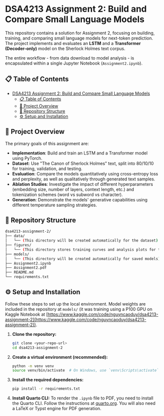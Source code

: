 # DSA4213 Assignment 2: Build and Compare Small Language Models

This repository contains a solution for Assignment 2, focusing on building, training, and comparing small language models for next-token prediction. The project implements and evaluates an **LSTM** and a **Transformer (Decoder-only)** model on the Sherlock Holmes text corpus.

The entire workflow - from data download to model analysis - is encapsulated within a single Jupyter Notebook (`Assignment2.ipynb`).

## 📋 Table of Contents

- [DSA4213 Assignment 2: Build and Compare Small Language Models](#dsa4213-assignment-2-build-and-compare-small-language-models)
  - [📋 Table of Contents](#-table-of-contents)
  - [🚀 Project Overview](#-project-overview)
  - [📁 Repository Structure](#-repository-structure)
  - [⚙️ Setup and Installation](#️-setup-and-installation)

## 🚀 Project Overview

The primary goals of this assignment are:

- **Implementation**: Build and train an LSTM and a Transformer model using PyTorch.
- **Dataset**: Use "The Canon of Sherlock Holmes" text, split into 80/10/10 for training, validation, and testing.
- **Evaluation**: Compare the models quantitatively using cross-entropy loss and perplexity, as well as qualitatively through generated text samples.
- **Ablation Studies**: Investigate the impact of different hyperparameters (embedding size, number of layers, context length, etc.) and tokenization schemes (word vs subword vs character).
- **Generation**: Demonstrate the models' generative capabilities using different temperature sampling strategies.

## 📁 Repository Structure

```bash
dsa4213-assignment-2/
├── data/
│   └── (This directory will be created automatically for the dataset)
├── figures/
│   └── (This directory stores training curves and analysis plots for the report)
├── models/
│   └── (This directory will be created automatically for saved models)
├── Assignment2.ipynb
├── Assignment2.pdf
├── README.md
└── requirements.txt
```

## ⚙️ Setup and Installation

Follow these steps to set up the local environment. Model weights are included in the repository at `models/` (it was training using a P100 GPU on Kaggle Notebook at [https://www.kaggle.com/code/nguyncaoduy/dsa4213-assignment-2](https://www.kaggle.com/code/nguyncaoduy/dsa4213-assignment-2)).

1. **Clone the repository:**

   ```bash
   git clone <your-repo-url>
   cd dsa4213-assignment-2
   ```

2. **Create a virtual environment (recommended):**

   ```bash
   python -m venv venv
   source venv/bin/activate  # On Windows, use `venv\Scripts\activate`
   ```

3. **Install the required dependencies:**

   ```bash
   pip install -r requirements.txt
   ```

4. **Install Quarto CLI:**
   To render the `.ipynb` file to PDF, you need to install the Quarto CLI. Follow the instructions at [quarto.org](https://quarto.org/docs/get-started/). You will also need a LaTeX or Typst engine for PDF generation.
